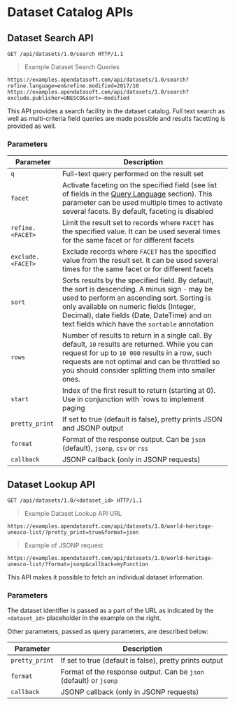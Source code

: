 # Dataset Catalog APIs

## Dataset Search API

```http
GET /api/datasets/1.0/search HTTP/1.1
```

> Example Dataset Search Queries

```text
https://examples.opendatasoft.com/api/datasets/1.0/search?refine.language=en&refine.modified=2017/10
https://examples.opendatasoft.com/api/datasets/1.0/search?exclude.publisher=UNESCO&sort=-modified
```

This API provides a search facility in the dataset catalog. Full text search as well as multi-criteria field queries
are made possible and results facetting is provided as well.

### Parameters

Parameter         | Description
----------------- | -----------
`q`               | Full-text query performed on the result set
`facet`           | Activate faceting on the specified field (see list of fields in the [Query Language](#field-queries) section). This parameter can be used multiple times to activate several facets. By default, faceting is disabled
`refine.<FACET>`  | Limit the result set to records where `FACET` has the specified value. It can be used several times for the same facet or for different facets
`exclude.<FACET>` | Exclude records where `FACET` has the specified value from the result set. It can be used several times for the same facet or for different facets
`sort`            | Sorts results by the specified field. By default, the sort is descending. A minus sign `-` may be used to perform an ascending sort. Sorting is only available on numeric fields (Integer, Decimal), date fields (Date, DateTime) and on text fields which have the `sortable`  annotation
`rows`            | Number of results to return in a single call. By default, `10` results are returned. While you can request for up to `10 000` results in a row, such requests are not optimal and can be throttled so you should consider splitting them into smaller ones.
`start`           | Index of the first result to return (starting at 0). Use in conjunction with `rows to implement paging
`pretty_print`    | If set to true (default is false), pretty prints JSON and JSONP output
`format`          | Format of the response output. Can be `json` (default), `jsonp`, `csv` or `rss`
`callback`        | JSONP callback (only in JSONP requests)

## Dataset Lookup API

```http
GET /api/datasets/1.0/<dataset_id> HTTP/1.1
```

> Example Dataset Lookup API URL

```text
https://examples.opendatasoft.com/api/datasets/1.0/world-heritage-unesco-list/?pretty_print=true&format=json
```

> Example of JSONP request

```text
https://examples.opendatasoft.com/api/datasets/1.0/world-heritage-unesco-list/?format=jsonp&callback=myFunction
```

This API makes it possible to fetch an individual dataset information.

### Parameters

The dataset identifier is passed as a part of the URL as indicated by the `<dataset_id>` placeholder in the example on the right.

Other parameters, passed as query parameters, are described below:

Parameter      | Description
-------------- | -----------
`pretty_print` | If set to true (default is false), pretty prints output
`format`       | Format of the response output. Can be `json` (default) or `jsonp`
`callback`     | JSONP callback (only in JSONP requests)
